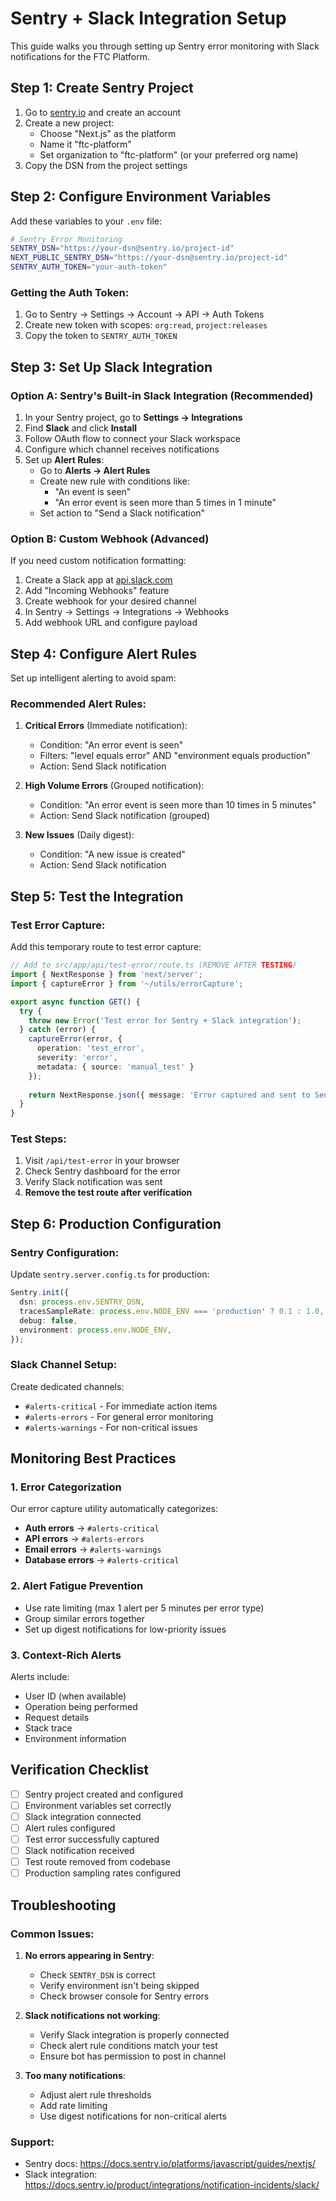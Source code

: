 # Sentry + Slack Integration Setup

This guide walks you through setting up Sentry error monitoring with Slack notifications for the FTC Platform.

## Step 1: Create Sentry Project

1. Go to [sentry.io](https://sentry.io) and create an account
2. Create a new project:
   - Choose "Next.js" as the platform
   - Name it "ftc-platform"
   - Set organization to "ftc-platform" (or your preferred org name)
3. Copy the DSN from the project settings

## Step 2: Configure Environment Variables

Add these variables to your `.env` file:

```bash
# Sentry Error Monitoring
SENTRY_DSN="https://your-dsn@sentry.io/project-id"
NEXT_PUBLIC_SENTRY_DSN="https://your-dsn@sentry.io/project-id"
SENTRY_AUTH_TOKEN="your-auth-token"
```

### Getting the Auth Token:
1. Go to Sentry → Settings → Account → API → Auth Tokens
2. Create new token with scopes: `org:read`, `project:releases`
3. Copy the token to `SENTRY_AUTH_TOKEN`

## Step 3: Set Up Slack Integration

### Option A: Sentry's Built-in Slack Integration (Recommended)

1. In your Sentry project, go to **Settings → Integrations**
2. Find **Slack** and click **Install**
3. Follow OAuth flow to connect your Slack workspace
4. Configure which channel receives notifications
5. Set up **Alert Rules**:
   - Go to **Alerts → Alert Rules**
   - Create new rule with conditions like:
     - "An event is seen"
     - "An error event is seen more than 5 times in 1 minute"
   - Set action to "Send a Slack notification"

### Option B: Custom Webhook (Advanced)

If you need custom notification formatting:

1. Create a Slack app at [api.slack.com](https://api.slack.com/apps)
2. Add "Incoming Webhooks" feature
3. Create webhook for your desired channel
4. In Sentry → Settings → Integrations → Webhooks
5. Add webhook URL and configure payload

## Step 4: Configure Alert Rules

Set up intelligent alerting to avoid spam:

### Recommended Alert Rules:

1. **Critical Errors** (Immediate notification):
   - Condition: "An error event is seen"
   - Filters: "level equals error" AND "environment equals production"
   - Action: Send Slack notification

2. **High Volume Errors** (Grouped notification):
   - Condition: "An error event is seen more than 10 times in 5 minutes"
   - Action: Send Slack notification (grouped)

3. **New Issues** (Daily digest):
   - Condition: "A new issue is created"
   - Action: Send Slack notification

## Step 5: Test the Integration

### Test Error Capture:

Add this temporary route to test error capture:

```typescript
// Add to src/app/api/test-error/route.ts (REMOVE AFTER TESTING)
import { NextResponse } from 'next/server';
import { captureError } from '~/utils/errorCapture';

export async function GET() {
  try {
    throw new Error('Test error for Sentry + Slack integration');
  } catch (error) {
    captureError(error, {
      operation: 'test_error',
      severity: 'error',
      metadata: { source: 'manual_test' }
    });
    
    return NextResponse.json({ message: 'Error captured and sent to Sentry' });
  }
}
```

### Test Steps:

1. Visit `/api/test-error` in your browser
2. Check Sentry dashboard for the error
3. Verify Slack notification was sent
4. **Remove the test route after verification**

## Step 6: Production Configuration

### Sentry Configuration:

Update `sentry.server.config.ts` for production:

```typescript
Sentry.init({
  dsn: process.env.SENTRY_DSN,
  tracesSampleRate: process.env.NODE_ENV === 'production' ? 0.1 : 1.0,
  debug: false,
  environment: process.env.NODE_ENV,
});
```

### Slack Channel Setup:

Create dedicated channels:
- `#alerts-critical` - For immediate action items
- `#alerts-errors` - For general error monitoring  
- `#alerts-warnings` - For non-critical issues

## Monitoring Best Practices

### 1. Error Categorization
Our error capture utility automatically categorizes:
- **Auth errors** → `#alerts-critical`
- **API errors** → `#alerts-errors`
- **Email errors** → `#alerts-warnings`
- **Database errors** → `#alerts-critical`

### 2. Alert Fatigue Prevention
- Use rate limiting (max 1 alert per 5 minutes per error type)
- Group similar errors together
- Set up digest notifications for low-priority issues

### 3. Context-Rich Alerts
Alerts include:
- User ID (when available)
- Operation being performed
- Request details
- Stack trace
- Environment information

## Verification Checklist

- [ ] Sentry project created and configured
- [ ] Environment variables set correctly
- [ ] Slack integration connected
- [ ] Alert rules configured
- [ ] Test error successfully captured
- [ ] Slack notification received
- [ ] Test route removed from codebase
- [ ] Production sampling rates configured

## Troubleshooting

### Common Issues:

1. **No errors appearing in Sentry**:
   - Check `SENTRY_DSN` is correct
   - Verify environment isn't being skipped
   - Check browser console for Sentry errors

2. **Slack notifications not working**:
   - Verify Slack integration is properly connected
   - Check alert rule conditions match your test
   - Ensure bot has permission to post in channel

3. **Too many notifications**:
   - Adjust alert rule thresholds
   - Add rate limiting
   - Use digest notifications for non-critical alerts

### Support:
- Sentry docs: https://docs.sentry.io/platforms/javascript/guides/nextjs/
- Slack integration: https://docs.sentry.io/product/integrations/notification-incidents/slack/